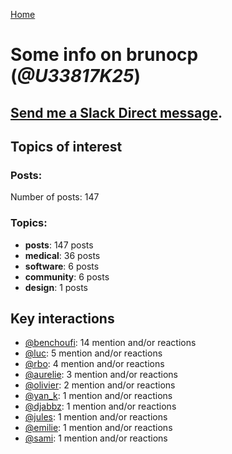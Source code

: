 [Home](https://kelu124.github.io/echommunity/)

# Some info on __brunocp__ (_@U33817K25_)


## [Send me a Slack Direct message](https://echopen.slack.com/messages/@brunocp/).

## Topics of interest

### Posts: 

Number of posts: 147

### Topics:

* __posts__: 147 posts
* __medical__: 36 posts
* __software__: 6 posts
* __community__: 6 posts
* __design__: 1 posts

## Key interactions 

* [@benchoufi](./U0B47KC3S.md): 14 mention and/or reactions
* [@luc](./U0AAL4W13.md): 5 mention and/or reactions
* [@rbo](./U38HVMZ6K.md): 4 mention and/or reactions
* [@aurelie](./U37GZRZU6.md): 3 mention and/or reactions
* [@olivier](./U04DFTZ7D.md): 2 mention and/or reactions
* [@yan_k](./U3NT8G2BC.md): 1 mention and/or reactions
* [@djabbz](./U2PFHNN3C.md): 1 mention and/or reactions
* [@jules](./U3ML4L01Z.md): 1 mention and/or reactions
* [@emilie](./U0FN1B8KD.md): 1 mention and/or reactions
* [@sami](./U2MF267L2.md): 1 mention and/or reactions
